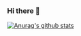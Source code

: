 ### Hi there 👋

[![Anurag's github stats](https://github-readme-stats.vercel.app/api?username=markwinter&count_private=true&show_icons=true&theme=radical)](https://github.com/anuraghazra/github-readme-stats)
